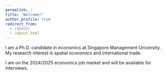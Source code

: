 ```yaml
---
permalink: /
title: "Welcome!"
author_profile: true
redirect_from: 
  - /about/
  - /about.html
---
```


I am a Ph.D. candidate in economics at Singapore Management University. My research interest is spatial economics and international trade. 

I am on the 2024/2025 economics job market and will be available for interviews.
